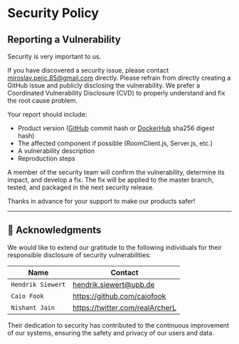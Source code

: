 # Security Policy

## Reporting a Vulnerability

Security is very important to us.

If you have discovered a security issue, please contact miroslav.pejic.85@gmail.com directly. Please refrain from directly creating a GitHub issue and publicly disclosing the vulnerability.
We prefer a Coordinated Vulnerability Disclosure (CVD) to properly understand and fix the root cause problem.

Your report should include:

- Product version ([GitHub](https://github.com/miroslavpejic85/mirotalksfu/commits/main) commit hash or [DockerHub](https://hub.docker.com/r/mirotalk/sfu) sha256 digest hash)
- The affected component if possible (RoomClient.js, Server.js, etc.)
- A vulnerability description
- Reproduction steps

A member of the security team will confirm the vulnerability, determine its impact, and develop a fix.
The fix will be applied to the master branch, tested, and packaged in the next security release.

Thanks in advance for your support to make our products safer!

---

## 🙏 Acknowledgments

We would like to extend our gratitude to the following individuals for their responsible disclosure of security vulnerabilities:

| Name              | Contact                         |
| ----------------- | ------------------------------- |
| `Hendrik Siewert` | hendrik.siewert@upb.de          |
| `Caio Fook`       | https://github.com/caiofook     |
| `Nishant Jain`    | https://twitter.com/realArcherL |

Their dedication to security has contributed to the continuous improvement of our systems, ensuring the safety and privacy of our users and data.

